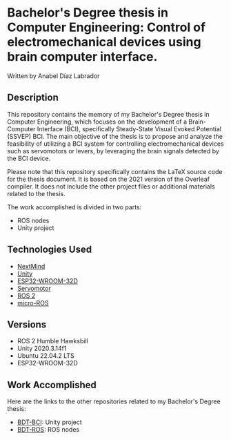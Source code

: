 # Bachelor's Degree thesis in Computer Engineering: Control of electromechanical devices using brain computer interface.

Written by Anabel Díaz Labrador

## Description
This repository contains the memory of my Bachelor's Degree thesis in Computer Engineering, which focuses on the development of a Brain-Computer Interface (BCI), specifically  Steady-State Visual Evoked Potential (SSVEP) BCI. The main objective of the thesis is to propose and analyze the feasibility of utilizing a BCI system for controlling electromechanical devices such as servomotors or levers, by leveraging the brain signals detected by the BCI device.

Please note that this repository specifically contains the LaTeX source code for the thesis document. It is based on the 2021 version of the Overleaf compiler. It does not include the other project files or additional materials related to the thesis.

The work accomplished is divided in two parts:
- ROS nodes
- Unity project

## Technologies Used
- [NextMind](https://www.next-mind.com/)
- [Unity](https://unity.com/)
- [ESP32-WROOM-32D](https://www.espressif.com/en/products/socs/esp32)
- [Servomotor](https://en.wikipedia.org/wiki/Servomotor)
- [ROS 2](https://docs.ros.org/en/rolling/Releases/Release-Humble-Hawksbill.html)
- [micro-ROS](https://micro.ros.org/)

## Versions
- ROS 2 Humble Hawksbill
- Unity 2020.3.14f1 
- Ubuntu 22.04.2 LTS 
- ESP32-WROOM-32D

## Work Accomplished
Here are the links to the other repositories related to my Bachelor's Degree thesis:
- [BDT-BCI](https://github.com/anabeldilab/BDT-BCI/): Unity project
- [BDT-ROS](https://github.com/anabeldilab/BDT-ROS2/): ROS nodes
